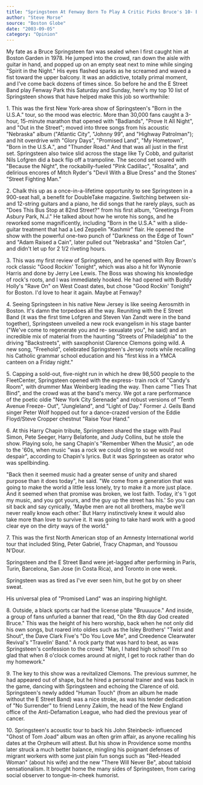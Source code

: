 ```yaml
---
title: "Springsteen At Fenway Born To Play A Critic Picks Bruce's 10- Best Shows"
author: "Steve Morse"
source: "Boston Globe"
date: "2003-09-05"
category: "Opinion"
---
```


My fate as a Bruce Springsteen fan was sealed when I first caught him at Boston Garden in 1978. He jumped into the crowd, ran down the aisle with guitar in hand, and popped up on an empty seat next to mine while singing "Spirit in the Night." His eyes flashed sparks as he screamed and waved a fist toward the upper balcony. It was an addictive, totally primal moment, and I've come back dozens of times since. So before he and the E Street Band play Fenway Park this Saturday and Sunday, here's my top 10 list of Springsteen shows that have helped make this job so worthwhile:

1\. This was the first New York-area show of Springsteen's "Born in the U.S.A." tour, so the mood was electric. More than 30,000 fans caught a 3-hour, 15-minute marathon that opened with "Badlands", "Prove It All Night", and "Out in the Street"; moved into three songs from his acoustic "Nebraska" album ("Atlantic City", "Johnny 99", and "Highway Patrolman"); and hit overdrive with "Glory Days", "Promised Land", "My Hometown", "Born in the U.S.A.", and "Thunder Road." And that was all just in the first set. Springsteen also twice slid across the stage like Ty Cobb, and guitarist Nils Lofgren did a back flip off a trampoline. The second set soared with "Because the Night", the rockabilly-fueled "Pink Cadillac", "Rosalita", and delirious encores of Mitch Ryder's "Devil With a Blue Dress" and the Stones' "Street Fighting Man."

2\. Chalk this up as a once-in-a-lifetime opportunity to see Springsteen in a 900-seat hall, a benefit for DoubleTake magazine. Switching between six- and 12-string guitars and a piano, he did songs that he rarely plays, such as "Does This Bus Stop at 82nd Street?" from his first album, "Greetings From Asbury Park, N.J." He talked about how he wrote his songs, and he reworked some magnificently, including "Born in the U.S.A." with a slide-guitar treatment that had a Led Zeppelin "Kashmir" flair. He opened the show with the powerful one-two punch of "Darkness on the Edge of Town" and "Adam Raised a Cain", later pulled out "Nebraska" and "Stolen Car", and didn't let up for 2 1/2 riveting hours.

3\. This was my first review of Springsteen, and he opened with Roy Brown's rock classic "Good Rockin' Tonight", which was also a hit for Wynonie Harris and done by Jerry Lee Lewis. The Boss was showing his knowledge of rock's roots, and I was immediately hooked. He had opened with Buddy Holly's "Rave On" on West Coast dates, but chose "Good Rockin' Tonight" for Boston. I'd love to hear it again. Maybe at Fenway?

4\. Seeing Springsteen in his native New Jersey is like seeing Aerosmith in Boston. It's damn the torpedoes all the way. Reuniting with the E Street Band (it was the first time Lofgren and Steven Van Zandt were in the band together), Springsteen unveiled a new rock evangelism in his stage banter ("We've come to regenerate you and re- sexualate you", he said) and an incredible mix of material from the haunting "Streets of Philadelphia" to the driving "Backstreets", with saxophonist Clarence Clemons going wild. A new song, "Freehold", celebrated Springsteen's Jersey roots while recalling his Catholic grammar school education and his "first kiss in a YMCA canteen on a Friday night."

5\. Capping a sold-out, five-night run in which he drew 98,500 people to the FleetCenter, Springsteen opened with the express- train rock of "Candy's Room", with drummer Max Weinberg leading the way. Then came "Ties That Bind", and the crowd was at the band's mercy. We got a rare performance of the poetic oldie "New York City Serenade" and robust versions of "Tenth Avenue Freeze- Out", "Jungleland", and "Light of Day." Former J. Geils Band singer Peter Wolf hopped out for a dance-crazed version of the Eddie Floyd/Steve Cropper chestnut "Raise Your Hand."

6\. At this Harry Chapin tribute, Springsteen shared the stage with Paul Simon, Pete Seeger, Harry Belafonte, and Judy Collins, but he stole the show. Playing solo, he sang Chapin's "Remember When the Music", an ode to the '60s, when music "was a rock we could cling to so we would not despair", according to Chapin's lyrics. But it was Springsteen as orator who was spellbinding.

"Back then it seemed music had a greater sense of unity and shared purpose than it does today", he said. "We come from a generation that was going to make the world a little less lonely, try to make it a more just place. And it seemed when that promise was broken, we lost faith. Today, it's 'I got my music, and you got yours, and the guy up the street has his.' So you can sit back and say cynically, 'Maybe men are not all brothers, maybe we'll never really know each other.' But Harry instinctively knew it would also take more than love to survive it. It was going to take hard work with a good clear eye on the dirty ways of the world."

7\. This was the first North American stop of an Amnesty International world tour that included Sting, Peter Gabriel, Tracy Chapman, and Youssou N'Dour.

Springsteen and the E Street Band were jet-lagged after performing in Paris, Turin, Barcelona, San Jose (in Costa Rica), and Toronto in one week.

Springsteen was as tired as I've ever seen him, but he got by on sheer sweat.

His universal plea of "Promised Land" was an inspiring highlight.

8\. Outside, a black sports car had the license plate "Bruuuuce." And inside, a group of fans unfurled a banner that read, "On the 8th day God created Bruce." This was the height of his hero worship, back when he not only did his own songs, but roared into oldies such as the Isley Brothers' "Twist and Shout", the Dave Clark Five's "Do You Love Me", and Creedence Clearwater Revival's "Travelin' Band." A rock party that was hard to beat, as was Springsteen's confession to the crowd: "Man, I hated high school! I'm so glad that when 8 o'clock comes around at night, I get to rock rather than do my homework."

9\. The key to this show was a revitalized Clemons. The previous summer, he had appeared out of shape, but he hired a personal trainer and was back in the game, dancing with Springsteen and echoing the Clarence of old. Springsteen's newly added "Human Touch" (from an album he made without the E Street Band) was a nice stroke, as was his tender dedication of "No Surrender" to friend Lenny Zakim, the head of the New England office of the Anti-Defamation League, who had died the previous year of cancer.

10\. Springsteen's acoustic tour to back his John Steinbeck- influenced "Ghost of Tom Joad" album was an often grim affair, as anyone recalling his dates at the Orpheum will attest. But his show in Providence some months later struck a much better balance, mingling his poignant defenses of migrant workers with some just plain fun songs such as "Red-Headed Woman" (about his wife) and the new "There Will Never Be", about tabloid sensationalism. It brought home the many sides of Springsteen, from caring social observer to tongue-in-cheek humorist.
